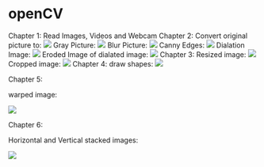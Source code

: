 # openCV
Chapter 1:
Read Images, Videos and Webcam
Chapter 2:
Convert original picture to:
![](Images/girl_with_a_pearl_ring.jpg)
Gray Picture:
![](Images/gray.PNG)
Blur Picture:
![](Images/blur.PNG)
Canny Edges:
![](Images/canny.PNG)
Dialation Image:
![](Images/dialation.PNG)
Eroded Image of dialated image:
![](Images/eroded.PNG)
Chapter 3:
Resized image:
![](Images/image_resized.PNG)
Cropped image:
![](Images/cropped.PNG)
Chapter 4:
draw shapes:
![](Images/shapes.PNG)

Chapter 5:

warped image:

![](Images/warp.PNG)

Chapter 6:

Horizontal and Vertical stacked images:

![](Images/stack.PNG)

